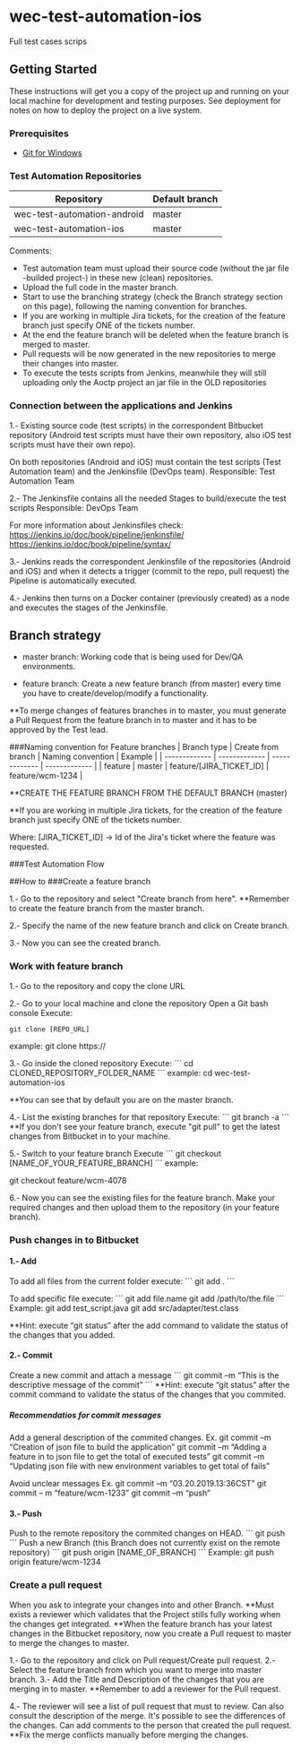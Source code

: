 # wec-test-automation-ios

Full test cases scrips

## Getting Started

These instructions will get you a copy of the project up and running on your local machine for development and testing purposes. See deployment for notes on how to deploy the project on a live system.

### Prerequisites

* [Git for Windows](https://git-scm.com/download/win)


### Test Automation Repositories
    
| Repository  | Default branch |
| ------------- | ------------- |
| wec-test-automation-android | master |
| wec-test-automation-ios | master |

Comments:
* Test automation team must upload their source code (without the jar file -builded project-) in these new (clean) repositories.
* Upload the full code in the master branch.
* Start to use the branching strategy (check the Branch strategy section on this page), following the naming convention for branches.
* If you are working in multiple Jira tickets, for the creation of the feature branch just specify ONE of the tickets number.
* At the end the feature branch will be deleted when the feature branch is merged to master.
* Pull requests will be now generated in the new repositories to merge their changes into master.
* To execute the tests scripts from Jenkins, meanwhile they will still uploading only the Aoctp project an jar file in the OLD repositories

### Connection between the applications and Jenkins

1.- Existing source code (test scripts) in the correspondent Bitbucket repository (Android test scripts must have their own repository, also iOS test scripts must have their own repo).

On both repositories (Android and iOS) must contain the test scripts (Test Automation team) and the Jenkinsfile (DevOps team).
Responsible: Test Automation Team

2.- The Jenkinsfile contains all the needed Stages to build/execute the test scripts 
Responsible: DevOps Team

For more information about Jenkinsfiles check: 
https://jenkins.io/doc/book/pipeline/jenkinsfile/
https://jenkins.io/doc/book/pipeline/syntax/

3.- Jenkins reads the correspondent Jenkinsfile of the repositories (Android and iOS) and when it detects a trigger (commit to the repo, pull request) the Pipeline is automatically executed.

4.- Jenkins then turns on a Docker container (previously created) as a node and executes the stages of the Jenkinsfile.

## Branch strategy

* master branch:
Working code that is being used for Dev/QA environments.

* feature branch: 
Create a new feature branch (from master) every time you have to create/develop/modify a functionality.

**To merge changes of features branches in to master, you must generate a Pull Request from the feature branch in to master and it has to be approved by the Test lead.

###Naming convention for Feature branches
| Branch type  | Create from branch | Naming convention | Example |
| ------------- | ------------- | ------------- | ------------- |
| feature | master | feature/[JIRA_TICKET_ID] | feature/wcm-1234 |


**CREATE THE FEATURE BRANCH FROM THE DEFAULT BRANCH (master)

**If you are working in multiple Jira tickets, for the creation of the feature branch just specify ONE of the tickets number.

Where:
[JIRA_TICKET_ID] → Id of the Jira's ticket where the feature was requested.


###Test Automation Flow


##How to
###Create a feature branch

1.- Go to the repository and select "Create branch from here".
**Remember to create the feature branch from the master branch.

2.- Specify the name of the new feature branch and click on Create branch.

3.- Now you can see the created branch.

### Work with feature branch
1.- Go to the repository and copy the clone URL

2.- Go to your local machine and clone the repository
Open a Git bash console
Execute:
```
git clone [REPO_URL]
```
example:
git clone https://

3.- Go inside the cloned repository
Execute:
´´´
cd CLONED_REPOSITORY_FOLDER_NAME
´´´
example:
cd wec-test-automation-ios

**You can see that by default you are on the master branch.

4.- List the existing branches for that repository
Execute:
´´´
git branch -a
´´´
**If you don't see your feature branch, execute "git pull" to get the latest changes from Bitbucket in to your machine.

5.- Switch to your feature branch
Execute
´´´
git checkout [NAME_OF_YOUR_FEATURE_BRANCH]
´´´
example:

git checkout feature/wcm-4078 

6.- Now you can see the existing files for the feature branch.
Make your required changes and then upload them to the repository (in your feature branch).

### Push changes in to Bitbucket

#### 1.- Add
To add all files from the current folder execute:
´´´
git add .
´´´

To add specific file execute:
´´´
git add file.name
git add /path/to/the.file
´´´
Example:
git add test_script.java
git add src/adapter/test.class

**Hint: execute “git status” after the add command to validate the status of the changes that you added.

#### 2.-  Commit
Create a new commit and attach a message
´´´
git commit –m “This is the descriptive message of the commit”
´´´
**Hint: execute “git status” after the commit command to validate the status of the changes that you commited.


##### Recommendatios for commit messages
Add a general description of the commited changes.
Ex.
git commit –m “Creation of json file to build the application”
git commit –m “Adding a feature in to json file to get the total of executed tests”
git commit –m “Updating json file with new environment variables to get total of fails”

Avoid unclear messages
Ex.
git commit –m “03.20.2019.13:36CST”
git commit – m “feature/wcm-1233”
git commit –m “push”

#### 3.- Push
Push to the remote repository the commited changes on HEAD.
´´´
git push
´´´
Push a new Branch (this Branch does not currently exist on the remote repository)
´´´
git push origin [NAME_OF_BRANCH]
´´´
Example:
  git push origin feature/wcm-1234


### Create a pull request 
When you ask to integrate your changes into and other Branch.
**Must exists a reviewer which validates that the Project stills fully working when the changes get integrated.
**When the feature branch has your latest changes in the Bitbucket repository, now you create a Pull request to master to merge the changes to master.

1.- Go to the repository and click on Pull request/Create pull request.
2.- Select the feature branch from which you want to merge into master branch.
3.- Add the Title and Description of the changes that you are merging in to master.
**Remember to add a reviewer for the Pull request.

4.- The reviewer will see a list of pull request that must to review.
Can also consult the description of the merge.
It's possible to see the differences of the changes.
Can add comments to the person that created the pull request.
**Fix the merge conflicts manually before merging the changes.


